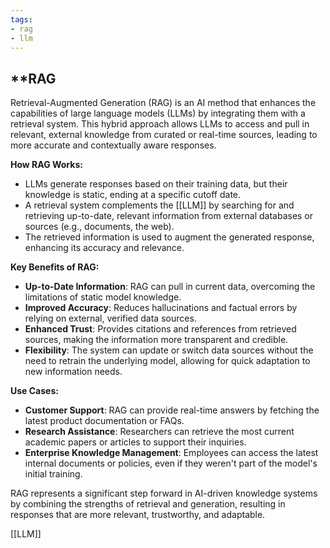 ```yaml
---
tags:
- rag
- llm
---
```


## **RAG

Retrieval-Augmented Generation (RAG) is an AI method that enhances the capabilities of large language models (LLMs) by integrating them with a retrieval system. This hybrid approach allows LLMs to access and pull in relevant, external knowledge from curated or real-time sources, leading to more accurate and contextually aware responses.

**How RAG Works:**

- LLMs generate responses based on their training data, but their knowledge is static, ending at a specific cutoff date.
- A retrieval system complements the [[LLM]] by searching for and retrieving up-to-date, relevant information from external databases or sources (e.g., documents, the web).
- The retrieved information is used to augment the generated response, enhancing its accuracy and relevance.

**Key Benefits of RAG:**

- **Up-to-Date Information**: RAG can pull in current data, overcoming the limitations of static model knowledge.
- **Improved Accuracy**: Reduces hallucinations and factual errors by relying on external, verified data sources.
- **Enhanced Trust**: Provides citations and references from retrieved sources, making the information more transparent and credible.
- **Flexibility**: The system can update or switch data sources without the need to retrain the underlying model, allowing for quick adaptation to new information needs.

**Use Cases:**

- **Customer Support**: RAG can provide real-time answers by fetching the latest product documentation or FAQs.
- **Research Assistance**: Researchers can retrieve the most current academic papers or articles to support their inquiries.
- **Enterprise Knowledge Management**: Employees can access the latest internal documents or policies, even if they weren't part of the model's initial training.

RAG represents a significant step forward in AI-driven knowledge systems by combining the strengths of retrieval and generation, resulting in responses that are more relevant, trustworthy, and adaptable.

[[LLM]]
